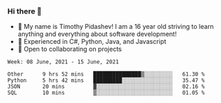 ### Hi there 👋
- :adult: My name is Timothy Pidashev! I am a 16 year old striving to learn anything and everything about software development!
- :evergreen_tree: Experienced in C#, Python, Java, and Javascript
- 👯 Open to collaborating on projects

<!--START_SECTION:waka-->
```text
Week: 08 June, 2021 - 15 June, 2021

Other      9 hrs 52 mins   ███████████████▒░░░░░░░░░   61.30 % 
Python     5 hrs 42 mins   █████████░░░░░░░░░░░░░░░░   35.47 % 
JSON       20 mins         ▓░░░░░░░░░░░░░░░░░░░░░░░░   02.16 % 
SQL        10 mins         ▒░░░░░░░░░░░░░░░░░░░░░░░░   01.05 % 
```
<!--END_SECTION:waka-->
